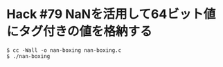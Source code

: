 # Hack #79 NaNを活用して64ビット値にタグ付きの値を格納する

```
$ cc -Wall -o nan-boxing nan-boxing.c
$ ./nan-boxing
```
